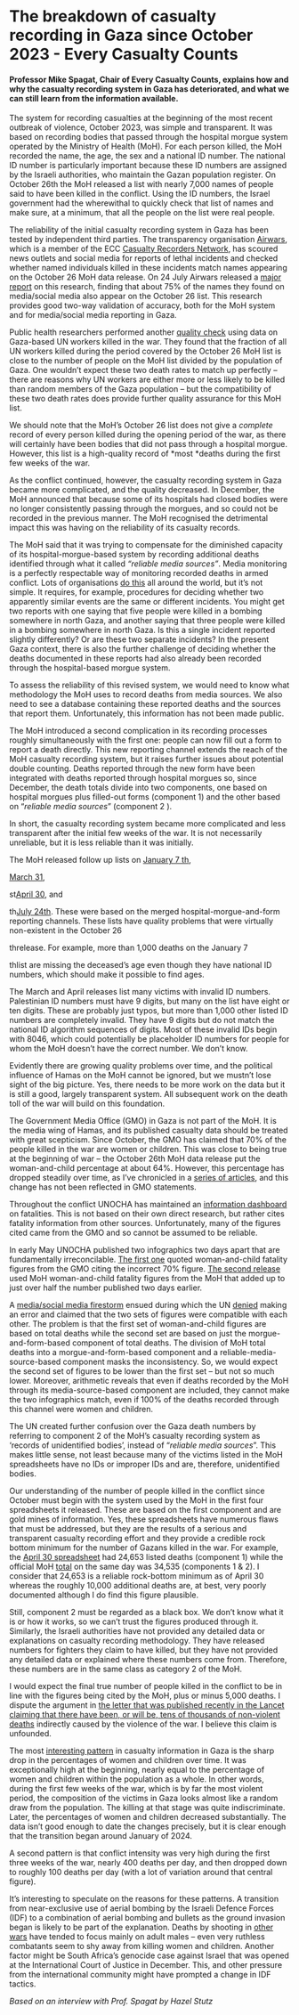 # The breakdown of casualty recording in Gaza since October 2023 - Every Casualty Counts

#### Professor Mike Spagat, Chair of Every Casualty Counts, explains how and why the casualty recording system in Gaza has deteriorated, and what we can still learn from the information available.

The system for recording casualties at the beginning of the most recent outbreak of violence, October 2023, was simple and transparent. It was based on recording bodies that passed through the hospital morgue system operated by the Ministry of Health (MoH). For each person killed, the MoH recorded the name, the age, the sex and a national ID number. The national ID number is particularly important because these ID numbers are assigned by the Israeli authorities, who maintain the Gazan population register. On October 26th the MoH released a list with nearly 7,000 names of people said to have been killed in the conflict. Using the ID numbers, the Israel government had the wherewithal to quickly check that list of names and make sure, at a minimum, that all the people on the list were real people.

The reliability of the initial casualty recording system in Gaza has been tested by independent third parties. The transparency organisation [Airwars](https://airwars.org/), which is a member of the ECC [Casualty Recorders Network](https://everycasualty.org/casualty-recorders-network/), has scoured news outlets and social media for reports of lethal incidents and checked whether named individuals killed in these incidents match names appearing on the October 26 MoH data release. On 24 July Airwars released a [major report](https://gaza-civilians.airwars.org/) on this research, finding that about 75% of the names they found on media/social media also appear on the October 26 list. This research provides good two-way validation of accuracy, both for the MoH system and for media/social media reporting in Gaza.

Public health researchers performed another [quality check](https://www.thelancet.com/journals/lancet/article/PIIS0140-6736(23)02713-7/fulltext) using data on Gaza-based UN workers killed in the war. They found that the fraction of all UN workers killed during the period covered by the October 26 MoH list is close to the number of people on the MoH list divided by the population of Gaza. One wouldn’t expect these two death rates to match up perfectly – there are reasons why UN workers are either more or less likely to be killed than random members of the Gaza population – but the compatibility of these two death rates does provide further quality assurance for this MoH list.

We should note that the MoH’s October 26 list does not give a *complete* record of every person killed during the opening period of the war, as there will certainly have been bodies that did not pass through a hospital morgue. However, this list is a high-quality record of *most *deaths during the first few weeks of the war.

As the conflict continued, however, the casualty recording system in Gaza became more complicated, and the quality decreased. In December, the MoH announced that because some of its hospitals had closed bodies were no longer consistently passing through the morgues, and so could not be recorded in the previous manner. The MoH recognised the detrimental impact this was having on the reliability of its casualty records.

The MoH said that it was trying to compensate for the diminished capacity of its hospital-morgue-based system by recording additional deaths identified through what it called *“reliable media sources”*. Media monitoring is a perfectly respectable way of monitoring recorded deaths in armed conflict. Lots of organisations [do this](https://www.iraqbodycount.org/about/) all around the world, but it’s not simple. It requires, for example, procedures for deciding whether two apparently similar events are the same or different incidents. You might get two reports with one saying that five people were killed in a bombing somewhere in north Gaza, and another saying that three people were killed in a bombing somewhere in north Gaza. Is this a single incident reported slightly differently? Or are these two separate incidents? In the present Gaza context, there is also the further challenge of deciding whether the deaths documented in these reports had also already been recorded through the hospital-based morgue system.

To assess the reliability of this revised system, we would need to know what methodology the MoH uses to record deaths from media sources. We also need to see a database containing these reported deaths and the sources that report them. Unfortunately, this information has not been made public.

The MoH introduced a second complication in its recording processes roughly simultaneously with the first one: people can now fill out a form to report a death directly. This new reporting channel extends the reach of the MoH casualty recording system, but it raises further issues about potential double counting. Deaths reported through the new form have been integrated with deaths reported through hospital morgues so, since December, the death totals divide into two components, one based on hospital morgues plus filled-out forms (component 1) and the other based on “*reliable media sources*” (component 2 ).

In short, the casualty recording system became more complicated and less transparent after the initial few weeks of the war. It is not necessarily unreliable, but it is less reliable than it was initially.

The MoH released follow up lists on [January 7 th](https://aoav.org.uk/2024/evaluation-of-war-related-deaths-in-gaza-discrepancies-and-data-quality-decline-after-october-26-evident/),

[March 31](https://aoav.org.uk/2024/analysis-of-new-death-data-from-gazas-health-ministry-reveals-several-concerns/),

st[April 30](https://aoav.org.uk/2024/gaza-ministry-of-health-releases-detailed-new-casualty-amidst-confusion-of-uns-death-numbers-in-gaza/), and

th[July 24th](https://t.me/MOHMediaGaza/5652). These were based on the merged hospital-morgue-and-form reporting channels. These lists have quality problems that were virtually non-existent in the October 26

threlease. For example, more than 1,000 deaths on the January 7

thlist are missing the deceased’s age even though they have national ID numbers, which should make it possible to find ages.

The March and April releases list many victims with invalid ID numbers. Palestinian ID numbers must have 9 digits, but many on the list have eight or ten digits. These are probably just typos, but more than 1,000 other listed ID numbers are completely invalid. They have 9 digits but do not match the national ID algorithm sequences of digits. Most of these invalid IDs begin with 8046, which could potentially be placeholder ID numbers for people for whom the MoH doesn’t have the correct number. We don’t know.

Evidently there are growing quality problems over time, and the political influence of Hamas on the MoH cannot be ignored, but we mustn’t lose sight of the big picture. Yes, there needs to be more work on the data but it is still a good, largely transparent system. All subsequent work on the death toll of the war will build on this foundation.

The Government Media Office (GMO) in Gaza is not part of the MoH. It is the media wing of Hamas, and its published casualty data should be treated with great scepticism. Since October, the GMO has claimed that 70% of the people killed in the war are women or children. This was close to being true at the beginning of war – the October 26th MoH data release put the woman-and-child percentage at about 64%. However, this percentage has dropped steadily over time, as I’ve chronicled in a [series of articles](https://pure.royalholloway.ac.uk/en/projects/the-death-toll-in-the-gaza-war), and this change has not been reflected in GMO statements.

Throughout the conflict UNOCHA has maintained an [information dashboard](https://www.ochaopt.org/) on fatalities. This is not based on their own direct research, but rather cites fatality information from other sources. Unfortunately, many of the figures cited came from the GMO and so cannot be assumed to be reliable.

In early May UNOCHA published two infographics two days apart that are fundamentally irreconcilable. [The first one](https://github.com/mspagat/Gaza-Death-Toll/blob/main/Gaza_casualties_info-graphic_6_May_2024.pdf) quoted woman-and-child fatality figures from the GMO citing the incorrect 70% figure. [The second release ](https://github.com/mspagat/Gaza-Death-Toll/blob/main/Gaza_casualties_info-graphic_8_May_2024.pdf)used MoH woman-and-child fatality figures from the MoH that added up to just over half the number published two days earlier.

A [media/social media firestorm](https://www.nbcnews.com/news/world/gaza-death-toll-ocha-un-confusion-anger-rcna151934) ensued during which the UN [denied](https://press.un.org/en/2024/db240513.doc.htm#:~:text=So%2C%20what%20they%20recently%20published,overall%20fatalities%20recorded%20in%20Gaza.) making an error and claimed that the two sets of figures were compatible with each other. The problem is that the first set of woman-and-child figures are based on total deaths while the second set are based on just the morgue-and-form-based component of total deaths. The division of MoH total deaths into a morgue-and-form-based component and a reliable-media-source-based component masks the inconsistency. So, we would expect the second set of figures to be lower than the first set – but not so much lower. Moreover, arithmetic reveals that even if deaths recorded by the MoH through its media-source-based component are included, they cannot make the two infographics match, even if 100% of the deaths recorded through this channel were women and children.

The UN created further confusion over the Gaza death numbers by referring to component 2 of the MoH’s casualty recording system as ‘records of unidentified bodies’, instead of “*reliable media sources*”. This makes little sense, not least because many of the victims listed in the MoH spreadsheets have no IDs or improper IDs and are, therefore, unidentified bodies.

Our understanding of the number of people killed in the conflict since October must begin with the system used by the MoH in the first four spreadsheets it released. These are based on the first component and are gold mines of information. Yes, these spreadsheets have numerous flaws that must be addressed, but they are the results of a serious and transparent casualty recording effort and they provide a credible rock bottom minimum for the number of Gazans killed in the war. For example, the [April 30 spreadsheet](https://aoav.org.uk/2024/gaza-ministry-of-health-releases-detailed-new-casualty-amidst-confusion-of-uns-death-numbers-in-gaza/) had 24,653 listed deaths (component 1) while the official MoH [total](https://www.reuters.com/world/middle-east/gaza-ministry-says-34535-palestinians-killed-israeli-strikes-since-oct-7-2024-04-30/#:~:text=CAIRO%2C%20April%2030%20(Reuters),and%20wounded%2061%2C%20it%20said.) on the same day was 34,535 (components 1 & 2). I consider that 24,653 is a reliable rock-bottom minimum as of April 30 whereas the roughly 10,000 additional deaths are, at best, very poorly documented although I do find this figure plausible.

Still, component 2 must be regarded as a black box. We don’t know what it is or how it works, so we can’t trust the figures produced through it. Similarly, the Israeli authorities have not provided any detailed data or explanations on casualty recording methodology. They have released numbers for fighters they claim to have killed, but they have not provided any detailed data or explained where these numbers come from. Therefore, these numbers are in the same class as category 2 of the MoH.

I would expect the final true number of people killed in the conflict to be in line with the figures being cited by the MoH, plus or minus 5,000 deaths. I dispute the argument in [the letter that was published recently in the Lancet claiming that there have been, or will be, tens of thousands of non-violent deaths](https://aoav.org.uk/2024/a-critical-analysis-of-the-lancets-letter-counting-the-dead-in-gaza-difficult-but-essential-professor-mike-spagat-reviews-the-claim-the-total-gaza-death-toll-may-reach-upwards-of-186000/) indirectly caused by the violence of the war. I believe this claim is unfounded.

The most [interesting pattern](https://aoav.org.uk/2024/has-international-legal-challenge-changed-the-patterns-of-death-in-the-gaza-war/) in casualty information in Gaza is the sharp drop in the percentages of women and children over time. It was exceptionally high at the beginning, nearly equal to the percentage of women and children within the population as a whole. In other words, during the first few weeks of the war, which is by far the most violent period, the composition of the victims in Gaza looks almost like a random draw from the population. The killing at that stage was quite indiscriminate. Later, the percentages of women and children decreased substantially. The data isn’t good enough to date the changes precisely, but it is clear enough that the transition began around January of 2024.

A second pattern is that conflict intensity was very high during the first three weeks of the war, nearly 400 deaths per day, and then dropped down to roughly 100 deaths per day (with a lot of variation around that central figure).

It’s interesting to speculate on the reasons for these patterns. A transition from near-exclusive use of aerial bombing by the Israeli Defence Forces (IDF) to a combination of aerial bombing and bullets as the ground invasion began is likely to be part of the explanation. Deaths by shooting in [other wars](https://www.nejm.org/doi/full/10.1056/NEJMp0807240) have tended to focus mainly on adult males – even very ruthless combatants seem to shy away from killing women and children. Another factor might be South Africa’s genocide case against Israel that was opened at the International Court of Justice in December. This, and other pressure from the international community might have prompted a change in IDF tactics.

*Based on an interview with Prof. Spagat by Hazel Stutz*
